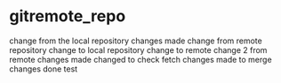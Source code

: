 # gitremote_repo
change from the local repository
changes made
change from remote repository
change to local repository
change to remote
change 2 from remote 
changes made
changed to check fetch
changes made to merge
changes done test
